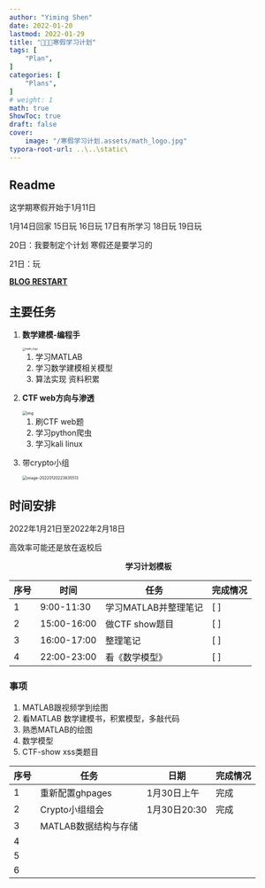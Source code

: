 ```yaml
---
author: "Yiming Shen"
date: 2022-01-20
lastmod: 2022-01-29
title: "👨🏻‍🔧寒假学习计划"
tags: [
    "Plan",
]
categories: [
    "Plans", 
]
# weight: 1
math: true
ShowToc: true
draft: false
cover:
    image: "/寒假学习计划.assets/math_logo.jpg"
typora-root-url: ..\..\static\
---
```


## Readme

这学期寒假开始于1月11日

1月14日回家 15日玩 16日玩 17日有所学习 18日玩 19日玩

20日：我要制定个计划 寒假还是要学习的

21日：玩

**[BLOG RESTART](https://shenyimings.github.io/)**

## 主要任务

1. **数学建模-编程手**

   <img src="/寒假学习计划.assets/math_logo.jpg" alt="math_logo" style="zoom:33%;" />

   1. 学习MATLAB
   2. 学习数学建模相关模型
   3. 算法实现 资料积累

2. **CTF web方向与渗透**

   <img src="/%E5%AF%92%E5%81%87%E5%AD%A6%E4%B9%A0%E8%AE%A1%E5%88%92.assets/CTF-02-672x350.png" alt="img" style="zoom:50%;" />

   1. 刷CTF web题
   2. 学习python爬虫
   3. 学习kali linux

3. 带crypto小组

   <img src="/%E5%AF%92%E5%81%87%E5%AD%A6%E4%B9%A0%E8%AE%A1%E5%88%92.assets/image-20220120223635513.png" alt="image-20220120223635513" style="zoom:50%;" />

## 时间安排

2022年1月21日至2022年2月18日

高效率可能还是放在返校后

<center><strong>学习计划模板</strong></center>

| 序号 | 时间        | 任务                 | 完成情况 |
| ---- | ----------- | -------------------- | -------- |
| 1    | 9:00-11:30  | 学习MATLAB并整理笔记 | [  ]     |
| 2    | 15:00-16:00 | 做CTF show题目       | [  ]     |
| 3    | 16:00-17:00 | 整理笔记             | [  ]     |
| 4    | 22:00-23:00 | 看《数学模型》       | [  ]     |

### 事项

1. MATLAB跟视频学到绘图
2. 看MATLAB 数学建模书，积累模型，多敲代码
3. 熟悉MATLAB的绘图
4. 数学模型
5. CTF-show xss类题目



| 序号 | 任务                 | 日期         | 完成情况 |
| ---- | -------------------- | ------------ | -------- |
| 1    | 重新配置ghpages      | 1月30日上午  | 完成     |
| 2    | Crypto小组组会       | 1月30日20:30 | 完成     |
| 3    | MATLAB数据结构与存储 |              |          |
| 4    |                      |              |          |
| 5    |                      |              |          |
| 6    |                      |              |          |



